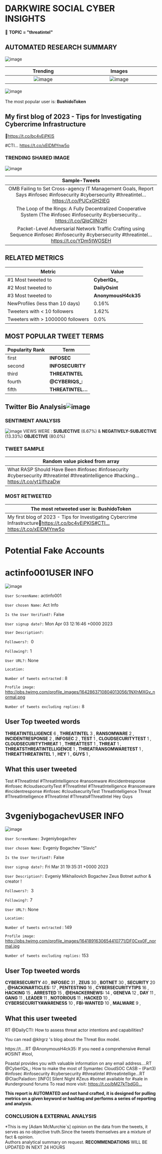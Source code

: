 # DARKWIRE SOCIAL CYBER INSIGHTS 
&#x1F34E; **TOPIC = "threatintel"**

## AUTOMATED RESEARCH SUMMARY
  ![image](darkLogo.png)   

|  Trending  |   Images | 
:-------------------------:|:-------------------------:
|  ![image](assets/threatintel/imageFile1.jpg)     <img width=200/> | ![image](assets/threatintel/imageFile2.jpg) <img width=200/> |   
 
 
![image](assets/threatintel/TWEETS.png)
<br></br>
The most popular user is: **BushidoToken**  
 

## My first blog of 2023 - Tips for Investigating Cybercrime Infrastructure

🔗https://t.co/bc4vEjPKIS

#CTI… https://t.co/xEIDMYnw5o 

  




### TRENDING SHARED IMAGE

![image](assets/threatintel/twitterPostedImage.png)



|                **Sample-Tweets**        |
| :-------------: |
| OMB Failing to Set Cross-agency IT Management Goals, Report Says #infosec #infosecurity #cybersecurity #threatintel… https://t.co/PUCxGH2lEG |
| The Loop of the Rings: A Fully Decentralized Cooperative System (The #infosec #infosecurity #cybersecurity… https://t.co/QlqCllNi2H |
| Packet-Level Adversarial Network Traffic Crafting using Sequence #infosec #infosecurity #cybersecurity #threatintel… https://t.co/YDm5tWOSEH |

## RELATED METRICS<br>
| Metric | Value |
| ------------- | ------------- |
| #1 Most tweeted to  | **CyberIQs_** |
| #2 Most tweeted to  | **DailyOsint** |
| #3 Most tweeted to  | **AnonymousH4ck35** |
| NewProfiles (less than 10 days) | 0.16%  |
| Tweeters with < 10 followers  | 1.62%|
| Tweeters with > 1000000 followers  | 0.0%  |



## MOST POPULAR TWEET TERMS 


| Popularity Rank  | Term |
| ------------- | ------------- |
| first  | **INFOSEC**  |
| second  | **INFOSECURITY**  |
| third  | **THREATINTEL** |
| fourth  | **@CYBERIQS_:**  |
| fifth  | **THREATINTEL…**  |


## Twitter Bio Analysis![image](assets/threatintel/BIO.png)
### SENTIMENT ANALYSIS
![image](assets/threatintel/sentiment.png)
VIEWS WERE : **SUBJECTIVE**  (6.67%) & **NEGATIVELY-SUBJECTIVE** (13.33%) **OBJECTIVE** (80.0%)

### TWEET SAMPLE 
| Random value picked from array |
| ------------- |
|What RASP Should Have Been #infosec #infosecurity #cybersecurity #threatintel #threatintelligence #hacking… https://t.co/yt1IfhzaDw |

### MOST RETWEETED 

| The most retweeted user is: **BushidoToken**  |
| ------------- |
| My first blog of 2023 - Tips for Investigating Cybercrime Infrastructure🔗https://t.co/bc4vEjPKIS#CTI… https://t.co/xEIDMYnw5o |

# Potential Fake Accounts
 
# actinfo001USER INFO
![image](http://pbs.twimg.com/profile_images/1642863710804013056/1NXhMXGv_normal.png)
 
`User ScreenName:` actinfo001 
 
`User chosen Name:` Act Info 
 
`Is the User Verified?:` False 
 
`User signup date?:` Mon Apr 03 12:16:46 +0000 2023 
 
`User Description?:`  
 
`Followers?: `0 
 
`Following?:` 1 
 
`User URL?:` None 
 
`Location:`  
 
`Number of tweets extracted`  : 8 
 
`Profile image:` http://pbs.twimg.com/profile_images/1642863710804013056/1NXhMXGv_normal.png 
 
`Number of tweets excluding replies:` 8 
 

 

 
## User Top tweeted words 
 
**THREATINTELLIGENCE** 6 , **THREATINTEL** 3 , **RANSOMWARE** 2 , **INCIDENTRESPONSE** 2 , **INFOSEC** 2 , **TEST** 1 , **CLOUDSECURITYTEST** 1 , **CLOUDSECURITYTHREAT** 1 , **THREATTEST** 1 , **THREAT** 1 , **THREATSTHREATINTELLIGENCE** 1 , **THREATRANSOMWARETEST** 1 , **THREATTHREATINTEL** 1 , **HEY** 1 , **GUYS** 1 , 
 
## What this user tweeted
 
Test #ThreatIntel #ThreatIntelligence #ransomware #incidentresponse #infosec #cloudsecurityTest
#ThreatIntel  #ThreatIntelligence #ransomware #incidentresponse #infosec  #cloudsecurityTest ThreatIntelligence Threat
#ThreatIntelligence 
#ThreatIntel
#Threats#ThreatIntel 
Hey Guys
 
# 3vgeniybogachevUSER INFO
![image](http://pbs.twimg.com/profile_images/1641891630654410771/DF0Cxx0F_normal.jpg)
 
`User ScreenName:` 3vgeniybogachev 
 
`User chosen Name:` Evgeniy Bogachev "Slavic" 
 
`Is the User Verified?:` False 
 
`User signup date?:` Fri Mar 31 19:35:31 +0000 2023 
 
`User Description?:` Evgeniy Mikhailovich Bogachev 
Zeus Botnet author & creator ! 
 
`Followers?: `3 
 
`Following?:` 7 
 
`User URL?:` None 
 
`Location:`  
 
`Number of tweets extracted`  : 149 
 
`Profile image:` http://pbs.twimg.com/profile_images/1641891630654410771/DF0Cxx0F_normal.jpg 
 
`Number of tweets excluding replies:` 153 
 

 

 
## User Top tweeted words 
 
**CYBERSECURITY** 40 , **INFOSEC** 31 , **ZEUS** 30 , **BOTNET** 30 , **SECURITY** 20 , **@HACKINARTICLES:** 17 , **PENTESTING** 16 , **CYBERSECURITYTIPS** 16 , **HACKING** 15 , **ARRESTED** 15 , **@EHACKERNEWS:** 14 , **GENEVA** 12 , **DAY** 11 , **GANG** 11 , **LEADER** 11 , **NOTORIOUS** 11 , **HACKED** 10 , **CYBERSECURITYAWARENESS** 10 , **FBI-WANTED** 10 , **MALWARE** 9 , 
 
## What this user tweeted
 
RT @DailyCTI: How to assess threat actor intentions and capabilities?

You can read @klrgrz 's blog about the Threat Box model.

https://t.…RT @AnonymousH4ck35: If you need a comprehensive #email #OSINT #tool,

Poastal provides you with valuable information on any email address.…RT @CyberIQs_: How to make the most of Symantec CloudSOC CASB – (Part3) #infosec #infosecurity #cybersecurity #threatintel #threatintellige…RT @CtacPaladion: [INFO] Silent Night #Zeus #botnet available for #sale in #underground forums
To read more visit: https://t.co/bM27kTbdG0…
 

<b> This report is AUTOMATED and not hand crafted, it is designed for pulling metrics on a given keyword or hashtag and performs a series of reporting and analysis.</b>  
### CONCLUSION & EXTERNAL ANALYSIS

*This is my [Adam McMurchie`s] opinion on the data from the tweets, it serves as no objective truth.Since the tweets themselves are a mixture of fact & opinion.<br>
Authors analytical summary on request.
**RECOMMENDATIONS** WILL BE UPDATED IN NEXT  24 HOURS <br>